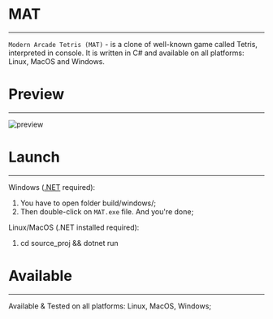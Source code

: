 # MAT
--------
`Modern Arcade Tetris (MAT)` - is a clone of well-known game called Tetris, interpreted in console. It is written in C# and available on all platforms: Linux, MacOS and Windows.

# Preview
--------------
![preview](imgs/preview.png)

# Launch
------------
Windows ([.NET](https://dotnet.microsoft.com/en-us/download) required):
1. You have to open folder build/windows/;
2. Then double-click on `MAT.exe` file. And you're done;

Linux/MacOS (.NET installed required):
1. cd source_proj && dotnet run

# Available
---------------
Available & Tested on all platforms: Linux, MacOS, Windows;
